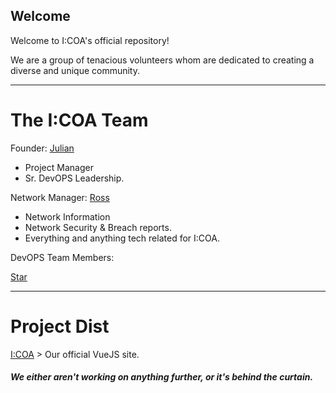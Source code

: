 ## Welcome

Welcome to I:COA's official repository!


We are a group of tenacious volunteers whom are dedicated to creating a diverse and unique community.


<hr />

# The I:COA Team

Founder: [Julian](https://github.com/JulianEPrice) 
* Project Manager
* Sr. DevOPS Leadership.

Network Manager: [Ross](https://github.com/RossMdevs) 

 * Network Information
 * Network Security & Breach reports.
 * Everything and anything tech related for I:COA.


DevOPS Team Members:

[Star](https://github.com/galactic-donuts)

<hr />

# Project Dist

[I:COA](https://github.com/Indiana-Crossroads-Of-America/website) > Our official VueJS site.

##### We either aren't working on anything further, or it's behind the curtain.
